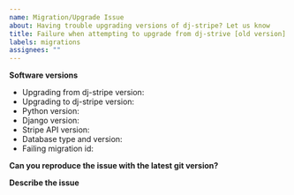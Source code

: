 ```yaml
---
name: Migration/Upgrade Issue
about: Having trouble upgrading versions of dj-stripe? Let us know
title: Failure when attempting to upgrade from dj-strive [old version] to [new version]
labels: migrations
assignees: ""
---
```


**Software versions**

-   Upgrading from dj-stripe version:
-   Upgrading to dj-stripe version:
-   Python version:
-   Django version:
-   Stripe API version:
-   Database type and version:
-   Failing migration id:

**Can you reproduce the issue with the latest git version?**

<!-- Yes or No -->

**Describe the issue**

<!-- Please clearly and concisely describe what happens when attempting to upgrade Include a traceback if you have it, but ENSURE YOU REDACT IT.  -->
